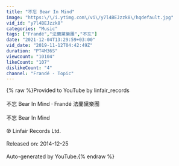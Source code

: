 ```yaml
---
title: "不忘 Bear In Mind"
image: "https:\/\/i.ytimg.com\/vi\/y7l4BEJzzk8\/hqdefault.jpg"
vid_id: "y7l4BEJzzk8"
categories: "Music"
tags: ["Frandé","法蘭黛樂團","不忘"]
date: "2021-12-04T13:29:59+03:00"
vid_date: "2019-11-12T04:42:49Z"
duration: "PT4M36S"
viewcount: "10104"
likeCount: "107"
dislikeCount: "4"
channel: "Frandé - Topic"
---
```

{% raw %}Provided to YouTube by linfair_records<br /><br />不忘 Bear In Mind · Frandé 法蘭黛樂團<br /><br />不忘 Bear In Mind<br /><br />℗ Linfair Records Ltd.<br /><br />Released on: 2014-12-25<br /><br />Auto-generated by YouTube.{% endraw %}
